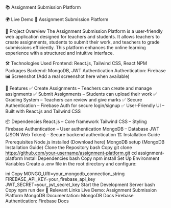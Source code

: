 📚 Assignment Submission Platform

🌍 Live Demo
🔗 Assignment Submission Platform

📌 Project Overview
The Assignment Submission Platform is a user-friendly web application designed for teachers and students. It allows teachers to create assignments, students to submit their work, and teachers to grade submissions efficiently. This platform enhances the online learning experience with a structured and intuitive interface.

🛠 Technologies Used
Frontend: React.js, Tailwind CSS, React NPM Packages
Backend: MongoDB, JWT Authentication
Authentication: Firebase
🖼️ Screenshot
(Add a real screenshot here when available)

🚀 Features
✅ Create Assignments – Teachers can create and manage assignments
✅ Submit Assignments – Students can upload their work
✅ Grading System – Teachers can review and give marks
✅ Secure Authentication – Firebase Auth for secure login/signup
✅ User-Friendly UI – Built with React.js and Tailwind CSS

📦 Dependencies
React.js – Core framework
Tailwind CSS – Styling
Firebase Authentication – User authentication
MongoDB – Database
JWT (JSON Web Token) – Secure backend authentication
🏗 Installation Guide
Prerequisites
Node.js installed (Download here)
MongoDB setup (MongoDB Installation Guide)
Clone the Repository
bash
Copy
git clone https://github.com/your-username/assignment-platform.git
cd assignment-platform
Install Dependencies
bash
Copy
npm install
Set Up Environment Variables
Create a .env file in the root directory and configure:

ini
Copy
MONGO_URI=your_mongodb_connection_string
FIREBASE_API_KEY=your_firebase_api_key
JWT_SECRET=your_jwt_secret_key
Start the Development Server
bash
Copy
npm run dev
🔗 Relevant Links
Live Demo: Assignment Submission Platform
MongoDB Documentation: MongoDB Docs
Firebase Authentication: Firebase Docs

